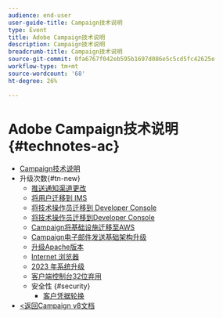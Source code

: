 ```yaml
---
audience: end-user
user-guide-title: Campaign技术说明
type: Event
title: Adobe Campaign技术说明
description: Campaign技术说明
breadcrumb-title: Campaign技术说明
source-git-commit: 0fa6767f042eb595b1697d086e5c5cd5fc42625e
workflow-type: tm+mt
source-wordcount: '68'
ht-degree: 26%

---
```



# Adobe Campaign技术说明 {#technotes-ac}

+ [Campaign技术说明](technotes-home.md)
+ 升级次数{#tn-new}
   + [推送通知渠道更改](upgrades/push-technote.md)
   + [将用户迁移到 IMS](upgrades/migrate-users-to-ims.md)
   + [将技术操作员迁移到 Developer Console](upgrades/ims-migration.md)
   + [将技术操作员迁移到Developer Console](upgrades/ims-migration-old.md)
   + [Campaign将基础设施迁移至AWS](upgrades/migrate-to-aws.md)
   + [Campaign电子邮件发送基础架构升级](upgrades/upgrade-to-aws.md)
   + [升级Apache版本](upgrades/apache.md)
   + [Internet 浏览器](upgrades/browsers.md)
   + [2023 年系统升级](upgrades/tech-stack-upgrade.md)
   + [客户端控制台32位弃用](upgrades/console.md)
   + 安全性 {#security}
      + [客户凭据轮换](security/credential-rotation-guide.md)
+ [&lt;返回Campaign v8文档](https://experienceleague.adobe.com/zh-hans/docs/campaign/campaign-v8/campaign-home)
